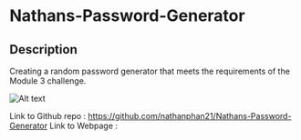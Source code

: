 # Nathans-Password-Generator

## Description
Creating a random password generator that meets the requirements of the Module 3 challenge. 

![Alt text](image.png)

Link to Github repo : https://github.com/nathanphan21/Nathans-Password-Generator
Link to Webpage : 